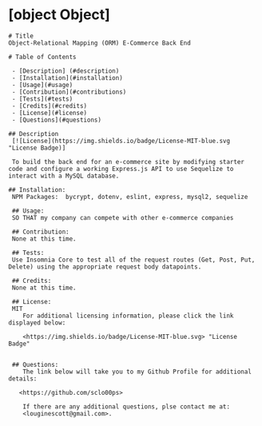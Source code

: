 # [object Object]

    # Title 
    Object-Relational Mapping (ORM) E-Commerce Back End

    # Table of Contents

     - [Description] (#description)
     - [Installation](#installation)
     - [Usage](#usage)
     - [Contribution](#contributions)
     - [Tests](#tests)
     - [Credits](#credits)
     - [License](#license)
     - [Questions](#questions)

    ## Description
     [![License](https://img.shields.io/badge/License-MIT-blue.svg "License Badge)]

     To build the back end for an e-commerce site by modifying starter code and configure a working Express.js API to use Sequelize to interact with a MySQL database.

    ## Installation:
     NPM Packages:  bycrypt, dotenv, eslint, express, mysql2, sequelize

     ## Usage:
     SO THAT my company can compete with other e-commerce companies

     ## Contribution:
     None at this time.

     ## Tests:
     Use Insomnia Core to test all of the request routes (Get, Post, Put, Delete) using the appropriate request body datapoints.

     ## Credits:
     None at this time.
     
     ## License:
     MIT
        For additional licensing information, please click the link displayed below:

        <https://img.shields.io/badge/License-MIT-blue.svg> "License Badge"

        
     ## Questions:
        The link below will take you to my Github Profile for additional details:

       <https://github.com/sclo00ps>
    
        If there are any additional questions, plse contact me at:  
        <louginescott@gmail.com>.

    
